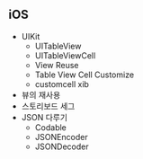 ## iOS

- UIKit
  - UITableView
  - UITableViewCell
  - View Reuse
  - Table View Cell Customize
  - customcell xib
- 뷰의 재사용
- 스토리보드 세그
- JSON 다루기
  - Codable
  - JSONEncoder
  - JSONDecoder